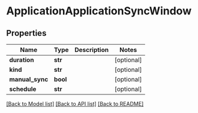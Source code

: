 # ApplicationApplicationSyncWindow

## Properties
Name | Type | Description | Notes
------------ | ------------- | ------------- | -------------
**duration** | **str** |  | [optional] 
**kind** | **str** |  | [optional] 
**manual_sync** | **bool** |  | [optional] 
**schedule** | **str** |  | [optional] 

[[Back to Model list]](../README.md#documentation-for-models) [[Back to API list]](../README.md#documentation-for-api-endpoints) [[Back to README]](../README.md)

